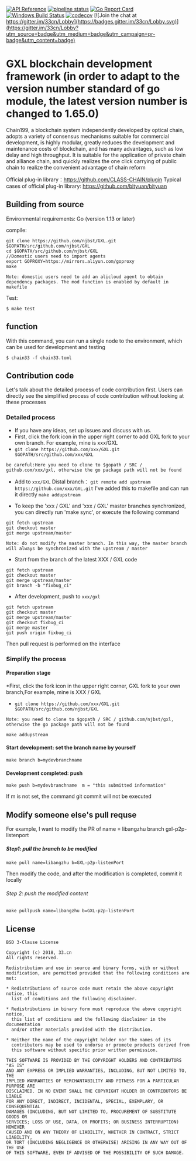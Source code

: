 [![API Reference](
https://camo.githubusercontent.com/915b7be44ada53c290eb157634330494ebe3e30a/68747470733a2f2f676f646f632e6f72672f6769746875622e636f6d2f676f6c616e672f6764646f3f7374617475732e737667
)](https://godoc.org/github.com/33cn/chain33)
[![pipeline status](https://api.travis-ci.org/33cn/chain33.svg?branch=master)](https://travis-ci.org/33cn/chain33/)
[![Go Report Card](https://goreportcard.com/badge/github.com/33cn/chain33)](https://goreportcard.com/report/github.com/33cn/chain33)
 [![Windows Build Status](https://ci.appveyor.com/api/projects/status/github/33cn/chain33?svg=true&branch=master&passingText=Windows%20-%20OK&failingText=Windows%20-%20failed&pendingText=Windows%20-%20pending)](https://ci.appveyor.com/project/33cn/chain33)
[![codecov](https://codecov.io/gh/33cn/chain33/branch/master/graph/badge.svg)](https://codecov.io/gh/33cn/chain33) [![Join the chat at https://gitter.im/33cn/Lobby](https://badges.gitter.im/33cn/Lobby.svg)](https://gitter.im/33cn/Lobby?utm_source=badge&utm_medium=badge&utm_campaign=pr-badge&utm_content=badge)


# GXL blockchain development framework (in order to adapt to the version number standard of go module, the latest version number is changed to 1.65.0)

Chain199, a blockchain system independently developed by optical chain, adopts a variety of consensus mechanisms suitable for commercial development, is highly modular, greatly reduces the development and maintenance costs of blockchain, and has many advantages, such as low delay and high throughput. It is suitable for the application of private chain and alliance chain, and quickly realizes the one click carrying of public chain to realize the convenient advantage of chain reform


Official plug-in library：https://github.com/CLASS-CHAIN/plugin
Typical cases of official plug-in library: https://github.com/bityuan/bityuan

## Building from source

Environmental requirements: Go (version 1.13 or later)

compile:

```shell
git clone https://github.com/njbst/GXL.git $GOPATH/src/github.com/njbst/GXL
cd $GOPATH/src/github.com/njbst/GXL
//Domestic users need to import agents
export GOPROXY=https://mirrors.aliyun.com/goproxy
make
```

```
Note: domestic users need to add an alicloud agent to obtain dependency packages. The mod function is enabled by default in makefile
```

Test:

```shell
$ make test
```

## function

With this command, you can run a single node to the environment, which can be used for development and testing

```shell
$ chain33 -f chain33.toml
```
## Contribution code

Let's talk about the detailed process of code contribution first. Users can directly see the simplified process of code contribution without looking at these processes

### Detailed process

* If you have any ideas, set up issues and discuss with us.
* First, click the fork icon in the upper right corner to add GXL fork to your own branch. For example, mine is xxx/GXL
* `git clone https://github.com/xxx/GXL.git $GOPATH/src/github.com/xxx/GXL`

```
be careful:Here you need to clone to $gopath / SRC / github.com/xxx/gxl, otherwise the go package path will not be found
```

* Add to `xxx/GXL` Distal branch： `git remote add upstream https://github.com/xxx/GXL.git`  I've added this to makefile and can run it directly `make addupstream` 

* To keep the 'xxx / GXL' and 'xxx / GXL' master branches synchronized, you can directly run 'make sync', or execute the following command

```
git fetch upstream
git checkout master
git merge upstream/master
```
```
Note: do not modify the master branch. In this way, the master branch will always be synchronized with the upstream / master
```

* Start from the branch of the latest XXX / GXL code

```
git fetch upstream
git checkout master
git merge upstream/master
git branch -b "fixbug_ci"
```

* After development, push to `xxx/gxl`

```
git fetch upstream
git checkout master
git merge upstream/master
git checkout fixbug_ci
git merge master
git push origin fixbug_ci
```

Then pull request is performed on the interface

### Simplify the process

#### Preparation stage

*First, click the fork icon in the upper right corner, GXL fork to your own branch,For example, mine is XXX / GXL
* `git clone https://github.com/xxx/GXL.git $GOPATH/src/github.com/njbst/GXL`

```
Note: you need to clone to $gopath / SRC / github.com/njbst/gxl, otherwise the go package path will not be found
```

```
make addupstream
```

#### Start development: set the branch name by yourself

```
make branch b=mydevbranchname
```

#### Development completed: push 

```
make push b=mydevbranchname  m = "this submitted information"
```

If m is not set, the command git commit will not be executed

## Modify someone else's pull requse

For example, I want to modify the PR of name = libangzhu branch gxl-p2p-listenport

##### Step1: pull the branch to be modified

```
make pull name=libangzhu b=GXL-p2p-listenPort
```

Then modify the code, and after the modification is completed, commit it locally

###### Step 2: push the modified content

```
make pullpush name=libangzhu b=GXL-p2p-listenPort
```

## License

```
BSD 3-Clause License

Copyright (c) 2018, 33.cn
All rights reserved.

Redistribution and use in source and binary forms, with or without
modification, are permitted provided that the following conditions are met:

* Redistributions of source code must retain the above copyright notice, this
  list of conditions and the following disclaimer.

* Redistributions in binary form must reproduce the above copyright notice,
  this list of conditions and the following disclaimer in the documentation
  and/or other materials provided with the distribution.

* Neither the name of the copyright holder nor the names of its
  contributors may be used to endorse or promote products derived from
  this software without specific prior written permission.

THIS SOFTWARE IS PROVIDED BY THE COPYRIGHT HOLDERS AND CONTRIBUTORS "AS IS"
AND ANY EXPRESS OR IMPLIED WARRANTIES, INCLUDING, BUT NOT LIMITED TO, THE
IMPLIED WARRANTIES OF MERCHANTABILITY AND FITNESS FOR A PARTICULAR PURPOSE ARE
DISCLAIMED. IN NO EVENT SHALL THE COPYRIGHT HOLDER OR CONTRIBUTORS BE LIABLE
FOR ANY DIRECT, INDIRECT, INCIDENTAL, SPECIAL, EXEMPLARY, OR CONSEQUENTIAL
DAMAGES (INCLUDING, BUT NOT LIMITED TO, PROCUREMENT OF SUBSTITUTE GOODS OR
SERVICES; LOSS OF USE, DATA, OR PROFITS; OR BUSINESS INTERRUPTION) HOWEVER
CAUSED AND ON ANY THEORY OF LIABILITY, WHETHER IN CONTRACT, STRICT LIABILITY,
OR TORT (INCLUDING NEGLIGENCE OR OTHERWISE) ARISING IN ANY WAY OUT OF THE USE
OF THIS SOFTWARE, EVEN IF ADVISED OF THE POSSIBILITY OF SUCH DAMAGE.
```

